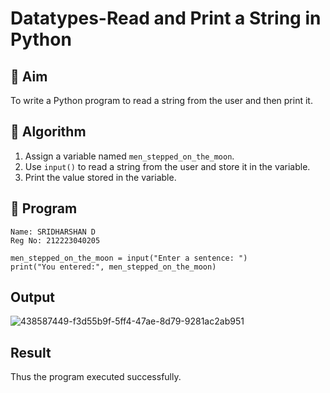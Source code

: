 # Datatypes-Read and Print a String in Python

## 🎯 Aim
To write a Python program to read a string from the user and then print it.

## 🧠 Algorithm
1. Assign a variable named `men_stepped_on_the_moon`.
2. Use `input()` to read a string from the user and store it in the variable.
3. Print the value stored in the variable.

## 🧾 Program
~~~
Name: SRIDHARSHAN D
Reg No: 212223040205
~~~
```
men_stepped_on_the_moon = input("Enter a sentence: ")
print("You entered:", men_stepped_on_the_moon)
```

## Output
![438587449-f3d55b9f-5ff4-47ae-8d79-9281ac2ab951](https://github.com/user-attachments/assets/cee7760f-5a0e-4d9a-8c54-90001967c58a)

## Result
Thus the program executed successfully.
